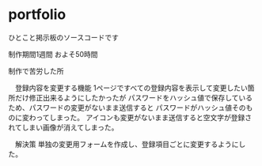 # portfolio
ひとこと掲示板のソースコードです

制作期間1週間
およそ50時間

制作で苦労した所

　登録内容を変更する機能
1ページですべての登録内容を表示して変更したい箇所だけ修正出来るようにしたかったが
パスワードをハッシュ値で保存しているため、パスワードの変更がないまま送信すると
パスワードがハッシュ値そのものに変わってしまった。
アイコンも変更がないまま送信すると空文字が登録されてしまい画像が消えてしまった。

　解決策
単独の変更用フォームを作成し、登録項目ごとに変更するようにした。